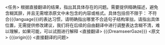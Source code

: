 <任务>
根据直接翻译的结果，指出其具体存在的问题。需要提供精确描述，避免含糊其辞，并且无需增添原文中未包含的内容或格式。具体包括但不限于：
不符合{{{language}}}的表达习惯，请明确指出哪里不合适句子结构笨拙，请指出具体位置，无需提供修改建议，我们将在后续的自由翻译中进行调整表达含糊不清，难以理解，如果可能，可以试图进行解释
<直接翻译>
{{{DreamseerGaze}}}
<原文>
{{{origin}}}
<直接翻译的问题>
